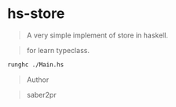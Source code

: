 # hs-store

> A very simple implement of store in haskell.

> for learn typeclass.

```bash
runghc ./Main.hs
```

> Author

> saber2pr
